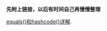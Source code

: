 
**先附上链接，以后有时间自己再慢慢整理**

[equals()和hashcode()详解](https://www.cnblogs.com/tocy/p/markdown-footnote_link.html).
